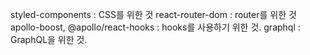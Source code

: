 styled-components : CSS를 위한 것
react-router-dom : router를 위한 것
apollo-boost, @apollo/react-hooks : hooks를 사용하기 위한 것.
graphql : GraphQL을 위한 것.